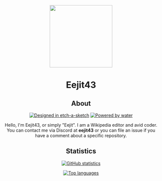 <div align="center">

<img src="https://user-images.githubusercontent.com/76887639/175859859-f9666b35-e60e-48a1-9cd4-90223c1c2179.png" width="200" height="200">

# Eejit43

## About

[![Designed in etch-a-sketch](https://forthebadge.com/images/badges/designed-in-etch-a-sketch.svg)](https://forthebadge.com)
[![Powered by water](https://forthebadge.com/images/badges/powered-by-water.svg)](https://forthebadge.com)

Hello, I'm Eejit43, or simply "Eejit". I am a Wikipedia editor and avid coder. You can contact me via Discord at **eejit43** or you can file an issue if you have a comment about a specific repository.

## Statistics

[![GitHub statistics](https://github-readme-stats.vercel.app/api?username=Eejit43&count_private=true&show_icons=true&theme=noctis_minimus)](https://github.com/anuraghazra/github-readme-stats)

[![Top languages](https://github-readme-stats.vercel.app/api/top-langs/?username=Eejit43&count_private=true&layout=compact&theme=noctis_minimus)](https://github.com/anuraghazra/github-readme-stats)

</div>
